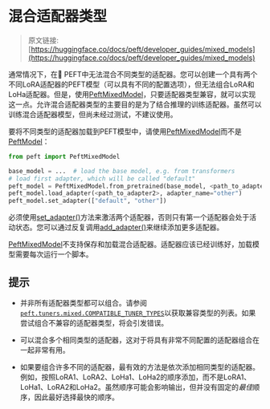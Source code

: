 # 混合适配器类型

> 原文链接: [https://huggingface.co/docs/peft/developer_guides/mixed_models](https://huggingface.co/docs/peft/developer_guides/mixed_models)

通常情况下，在🤗 PEFT中无法混合不同类型的适配器。您可以创建一个具有两个不同LoRA适配器的PEFT模型（可以具有不同的配置选项），但无法组合LoRA和LoHa适配器。但是，使用[PeftMixedModel](/docs/peft/v0.8.2/en/package_reference/peft_model#peft.PeftMixedModel)，只要适配器类型兼容，就可以实现这一点。允许混合适配器类型的主要目的是为了结合推理的训练适配器。虽然可以训练混合适配器模型，但尚未经过测试，不建议使用。

要将不同类型的适配器加载到PEFT模型中，请使用[PeftMixedModel](/docs/peft/v0.8.2/en/package_reference/peft_model#peft.PeftMixedModel)而不是[PeftModel](/docs/peft/v0.8.2/en/package_reference/peft_model#peft.PeftModel)：

```py
from peft import PeftMixedModel

base_model = ...  # load the base model, e.g. from transformers
# load first adapter, which will be called "default"
peft_model = PeftMixedModel.from_pretrained(base_model, <path_to_adapter1>)
peft_model.load_adapter(<path_to_adapter2>, adapter_name="other")
peft_model.set_adapter(["default", "other"])
```

必须使用[set_adapter()](/docs/peft/v0.8.2/en/package_reference/peft_model#peft.PeftMixedModel.set_adapter)方法来激活两个适配器，否则只有第一个适配器会处于活动状态。您可以通过反复调用[add_adapter()](/docs/peft/v0.8.2/en/package_reference/peft_model#peft.PeftModel.add_adapter)来继续添加更多适配器。

[PeftMixedModel](/docs/peft/v0.8.2/en/package_reference/peft_model#peft.PeftMixedModel)不支持保存和加载混合适配器。适配器应该已经训练好，加载模型需要每次运行一个脚本。

## 提示

+   并非所有适配器类型都可以组合。请参阅[`peft.tuners.mixed.COMPATIBLE_TUNER_TYPES`](https://github.com/huggingface/peft/blob/1c1c7fdaa6e6abaa53939b865dee1eded82ad032/src/peft/tuners/mixed/model.py#L35)以获取兼容类型的列表。如果尝试组合不兼容的适配器类型，将会引发错误。

+   可以混合多个相同类型的适配器，这对于将具有非常不同配置的适配器组合在一起非常有用。

+   如果要组合许多不同的适配器，最有效的方法是依次添加相同类型的适配器。例如，按照LoRA1、LoRA2、LoHa1、LoHa2的顺序添加，而不是LoRA1、LoHa1、LoRA2和LoHa2。虽然顺序可能会影响输出，但并没有固定的*最佳*顺序，因此最好选择最快的顺序。
